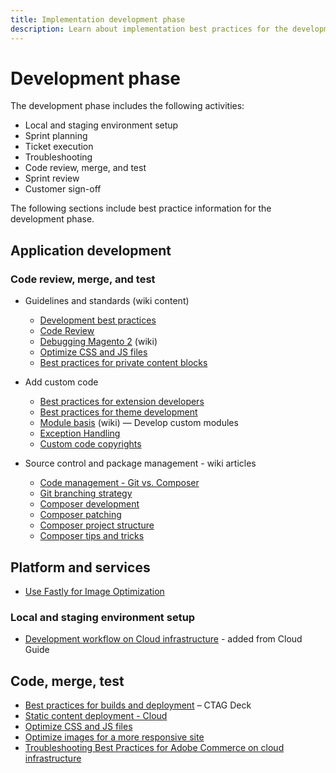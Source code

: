 ```yaml
---
title: Implementation development phase
description: Learn about implementation best practices for the development phase of Adobe Commerce projects.
---
```


# Development phase

The development phase includes the following activities:

- Local and staging environment setup
- Sprint planning
- Ticket execution
- Troubleshooting
- Code review, merge, and test
- Sprint review
- Customer sign-off

The following sections include best practice information for the development phase.

## Application development

### Code review, merge, and test

- Guidelines and standards (wiki content)
  - [Development best practices](https://wiki.corp.adobe.com/x/nT4ykw)
  - [Code Review](https://wiki.corp.adobe.com/x/qT4ykw)
  - [Debugging Magento 2](https://wiki.corp.adobe.com/x/nz4ykw) (wiki)
  - [Optimize CSS and JS files](optimize-css-js-files.md)
  - [Best practices for private content blocks](private-content-block-configuration.md)

- Add custom code
  - [Best practices for extension developers](https://developer.adobe.com/commerce/php/best-practices/)
  - [Best practices for theme development](https://wiki.corp.adobe.com/pages/viewpage.action?spaceKey=MAGPS&title=Best+Practices+for+Theme+Development)
  - [Module basis](https://wiki.corp.adobe.com/x/kz4ykw) (wiki) — Develop custom modules
  - [Exception Handling](https://wiki.corp.adobe.com/x/nz4ykw)
  - [Custom code copyrights](https://wiki.corp.adobe.com/x/lj4ykw)

- Source control and package management - wiki articles
  - [Code management - Git vs. Composer](https://wiki.corp.adobe.com/x/pz4ykw)
  - [Git branching strategy](https://wiki.corp.adobe.com/display/MAGPS/Git+Branching+Strategy)
  - [Composer development](https://wiki.corp.adobe.com/x/mD4ykw)
  - [Composer patching](https://wiki.corp.adobe.com/x/mj4ykw)
  - [Composer project structure](https://wiki.corp.adobe.com/x/mT4ykw)
  - [Composer tips and tricks](https://wiki.corp.adobe.com/x/lz4ykw)


## Platform and services

- [Use Fastly for Image Optimization](image-optimization.md)

### Local and staging environment setup

- [Development workflow on Cloud infrastructure](https://devdocs.magento.com/cloud/architecture/pro-develop-deploy-workflow.html) - added from Cloud Guide

## Code, merge, test

- [Best practices for builds and deployment](https://devdocs.magento.com/cloud/reference/discover-deploy.html#best-practices) – CTAG Deck
- [Static content deployment - Cloud](static-content-deployment.md)
- [Optimize CSS and JS files](optimize-css-js-files.md)
- [Optimize images for a more responsive site](image-optimization.md)
- [Troubleshooting Best Practices for Adobe Commerce on cloud infrastructure​](troubleshooting.md)
